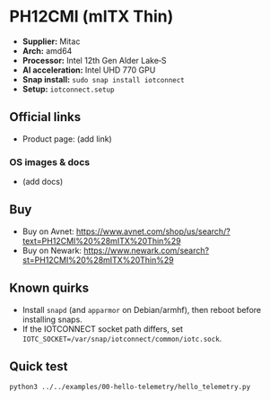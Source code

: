 # PH12CMI (mITX Thin)

- **Supplier:** Mitac
- **Arch:** amd64
- **Processor:** Intel 12th Gen Alder Lake‑S
- **AI acceleration:** Intel UHD 770 GPU
- **Snap install:** `sudo snap install iotconnect`
- **Setup:** `iotconnect.setup`

## Official links
- Product page: (add link)

### OS images & docs
- (add docs)

## Buy
- Buy on Avnet: https://www.avnet.com/shop/us/search/?text=PH12CMI%20%28mITX%20Thin%29
- Buy on Newark: https://www.newark.com/search?st=PH12CMI%20%28mITX%20Thin%29

## Known quirks
- Install `snapd` (and `apparmor` on Debian/armhf), then reboot before installing snaps.
- If the IOTCONNECT socket path differs, set `IOTC_SOCKET=/var/snap/iotconnect/common/iotc.sock`.

## Quick test
```bash
python3 ../../examples/00-hello-telemetry/hello_telemetry.py
```
